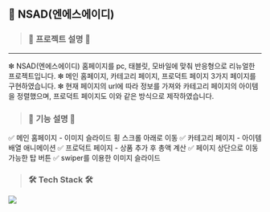 ## 👖 NSAD(엔에스에이디)


>
> ###  📝 프로젝트 설명 📝
>

<hr/>

  ❇ NSAD(엔에스에이디) 홈페이지를 pc, 태블릿, 모바일에 맞춰 반응형으로 리뉴얼한 프로젝트입니다.
  ❇ 메인 홈페이지, 카테고리 페이지, 프로덕트 페이지 3가지 페이지를 구현하였습니다.
  ❇ 현재 페이지의 url에 따라 정보를 가져와 카테고리 페이지의 아이템을 정렬했으며, 프로덕트 페이지도 이와 같은 방식으로 제작하였습니다.




>
> ###  📝 기능 설명 📝
> 


  ✅ 메인 홈페이지 - 이미지 슬라이드 횡 스크롤 아래로 이동
  ✅ 카테고리 페이지 - 아이템 배열 애니메이션
  ✅ 프로덕트 페이지 - 상품 추가 후 총액 계산
  ✅ 페이지 상단으로 이동 가능한 탑 버튼
  ✅ swiper를 이용한 이미지 슬라이드
  



>
> ###  🛠 Tech Stack 🛠
> 


  <img src="https://img.shields.io/badge/javascript-F7DF1E?style=for-the-badge&logo=javaScipt&logoColor=black"/>
  
